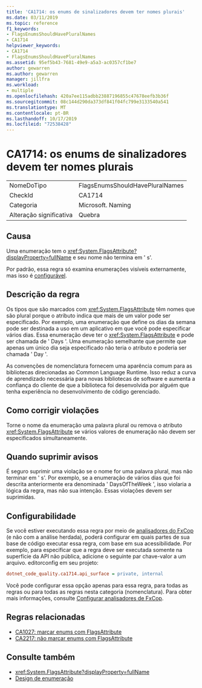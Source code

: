 ```yaml
---
title: 'CA1714: os enums de sinalizadores devem ter nomes plurais'
ms.date: 03/11/2019
ms.topic: reference
f1_keywords:
- FlagsEnumsShouldHavePluralNames
- CA1714
helpviewer_keywords:
- CA1714
- FlagsEnumsShouldHavePluralNames
ms.assetid: 95ef5b43-7681-49e9-a5a3-ac0357cf1be7
author: gewarren
ms.author: gewarren
manager: jillfra
ms.workload:
- multiple
ms.openlocfilehash: 420a7ee115adbb23887196855c47678eefb3b36f
ms.sourcegitcommit: 08c144d290da373df841f04fc799e3133540a541
ms.translationtype: MT
ms.contentlocale: pt-BR
ms.lasthandoff: 10/17/2019
ms.locfileid: "72538428"
---
```

# <a name="ca1714-flags-enums-should-have-plural-names"></a>CA1714: os enums de sinalizadores devem ter nomes plurais

|||
|-|-|
|NomeDoTipo|FlagsEnumsShouldHavePluralNames|
|CheckId|CA1714|
|Categoria|Microsoft. Naming|
|Alteração significativa|Quebra|

## <a name="cause"></a>Causa

Uma enumeração tem o <xref:System.FlagsAttribute?displayProperty=fullName> e seu nome não termina em ' s'.

Por padrão, essa regra só examina enumerações visíveis externamente, mas isso é [configurável](#configurability).

## <a name="rule-description"></a>Descrição da regra

Os tipos que são marcados com <xref:System.FlagsAttribute> têm nomes que são plural porque o atributo indica que mais de um valor pode ser especificado. Por exemplo, uma enumeração que define os dias da semana pode ser destinada a uso em um aplicativo em que você pode especificar vários dias. Essa enumeração deve ter o <xref:System.FlagsAttribute> e pode ser chamada de ' Days '. Uma enumeração semelhante que permite que apenas um único dia seja especificado não teria o atributo e poderia ser chamada ' Day '.

As convenções de nomenclatura fornecem uma aparência comum para as bibliotecas direcionadas ao Common Language Runtime. Isso reduz a curva de aprendizado necessária para novas bibliotecas de software e aumenta a confiança do cliente de que a biblioteca foi desenvolvida por alguém que tenha experiência no desenvolvimento de código gerenciado.

## <a name="how-to-fix-violations"></a>Como corrigir violações

Torne o nome da enumeração uma palavra plural ou remova o atributo <xref:System.FlagsAttribute> se vários valores de enumeração não devem ser especificados simultaneamente.

## <a name="when-to-suppress-warnings"></a>Quando suprimir avisos

É seguro suprimir uma violação se o nome for uma palavra plural, mas não terminar em ' s'. Por exemplo, se a enumeração de vários dias que foi descrita anteriormente era denominada ' DaysOfTheWeek ', isso violaria a lógica da regra, mas não sua intenção. Essas violações devem ser suprimidas.

## <a name="configurability"></a>Configurabilidade

Se você estiver executando essa regra por meio de [analisadores do FxCop](install-fxcop-analyzers.md) (e não com a análise herdada), poderá configurar em quais partes de sua base de código executar essa regra, com base em sua acessibilidade. Por exemplo, para especificar que a regra deve ser executada somente na superfície da API não pública, adicione o seguinte par chave-valor a um arquivo. editorconfig em seu projeto:

```ini
dotnet_code_quality.ca1714.api_surface = private, internal
```

Você pode configurar essa opção apenas para essa regra, para todas as regras ou para todas as regras nesta categoria (nomenclatura). Para obter mais informações, consulte [Configurar analisadores de FxCop](configure-fxcop-analyzers.md).

## <a name="related-rules"></a>Regras relacionadas

- [CA1027: marcar enums com FlagsAttribute](../code-quality/ca1027.md)
- [CA2217: não marcar enums com FlagsAttribute](../code-quality/ca2217.md)

## <a name="see-also"></a>Consulte também

- <xref:System.FlagsAttribute?displayProperty=fullName>
- [Design de enumeração](/dotnet/standard/design-guidelines/enum)
